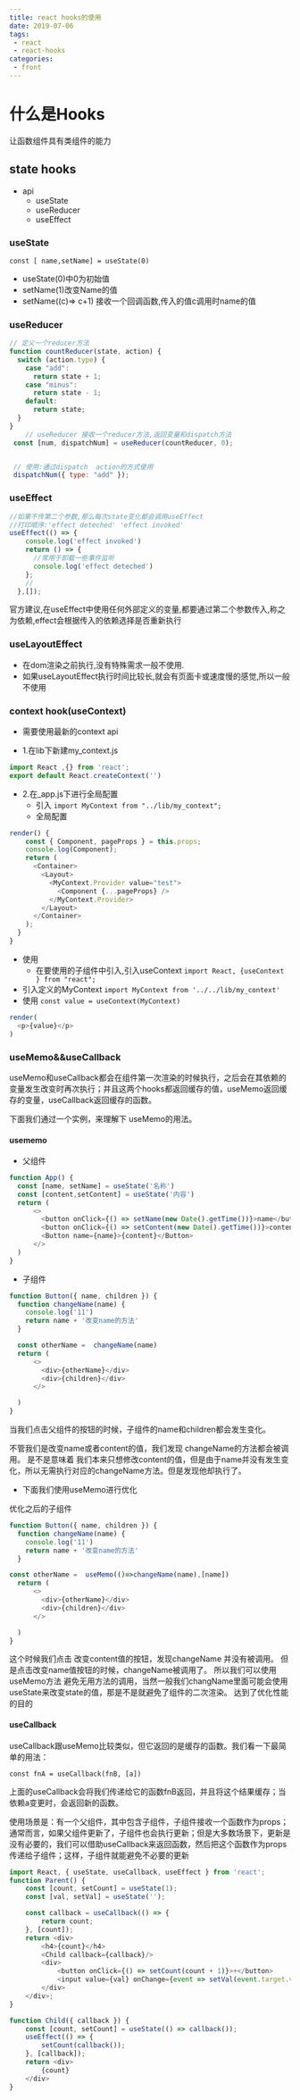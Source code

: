 ```yaml
---
title: react hooks的使用
date: 2019-07-06
tags:
 - react
 - react-hooks
categories: 
 - front
---
```


# 什么是Hooks
让函数组件具有类组件的能力

## state hooks
* api 
  * useState
  * useReducer
  * useEffect 

### useState
`const [ name,setName] = useState(0)`
* useState(0)中0为初始值
* setName(1)改变Name的值
* setName((c)=> c+1) 接收一个回调函数,传入的值c调用时name的值

### useReducer
```js
// 定义一个reducer方法
function countReducer(state, action) {
  switch (action.type) {
    case "add":
      return state + 1;
    case "minus":
      return state - 1;
    default:
      return state;
  }
}
    // useReducer 接收一个reducer方法,返回变量和dispatch方法
 const [num, dispatchNum] = useReducer(countReducer, 0);


 // 使用:通过dispatch  action的方式使用
 dispatchNum({ type: "add" });
```
### useEffect

```js
//如果不传第二个参数,那么每次state变化都会调用useEffect
//打印顺序:'effect deteched' 'effect invoked'
useEffect(() => {
    console.log('effect invoked')
    return () => {
      //常用于卸载一些事件监听
      console.log('effect deteched')
    };
    //
  },[]);
```
官方建议,在useEffect中使用任何外部定义的变量,都要通过第二个参数传入,称之为依赖,effect会根据传入的依赖选择是否重新执行

### useLayoutEffect
* 在dom渲染之前执行,没有特殊需求一般不使用.
* 如果useLayoutEffect执行时间比较长,就会有页面卡或速度慢的感觉,所以一般不使用

### context hook(useContext)
* 需要使用最新的context api

* 1.在lib下新建my_context.js
```js
import React ,{} from 'react';
export default React.createContext('')
```
* 2.在_app.js下进行全局配置
  * 引入
`import MyContext from "../lib/my_context";`
  * 全局配置
```js
render() {
    const { Component, pageProps } = this.props;
    console.log(Component);
    return (
      <Container>
        <Layout>
          <MyContext.Provider value="test">
            <Component {...pageProps} />
          </MyContext.Provider>
        </Layout>
      </Container>
    );
  }
}
```
 * 使用
   * 在要使用的子组件中引入,引入useContext
`import React, {useContext } from "react";`
  * 引入定义的MyContext
`import MyContext from '../../lib/my_context'`
  * 使用
`const value = useContext(MyContext)`
```js
render(
  <p>{value}</p>
)
```

### useMemo&&useCallback
useMemo和useCallback都会在组件第一次渲染的时候执行，之后会在其依赖的变量发生改变时再次执行；并且这两个hooks都返回缓存的值，useMemo返回缓存的变量，useCallback返回缓存的函数。

下面我们通过一个实例，来理解下 useMemo的用法。
#### usememo
* 父组件
```js
function App() {
  const [name, setName] = useState('名称')
  const [content,setContent] = useState('内容')
  return (
      <>
        <button onClick={() => setName(new Date().getTime())}>name</button>
        <button onClick={() => setContent(new Date().getTime())}>content</button>
        <Button name={name}>{content}</Button>
      </>
  )
}
```
* 子组件
```js
function Button({ name, children }) {
  function changeName(name) {
    console.log('11')
    return name + '改变name的方法'
  }

  const otherName =  changeName(name)
  return (
      <>
        <div>{otherName}</div>
        <div>{children}</div>
      </>

  )
}
```
当我们点击父组件的按钮的时候，子组件的name和children都会发生变化。

不管我们是改变name或者content的值，我们发现 changeName的方法都会被调用。
是不是意味着 我们本来只想修改content的值，但是由于name并没有发生变化，所以无需执行对应的changeName方法。但是发现他却执行了。 

* 下面我们使用useMemo进行优化

优化之后的子组件
```js
function Button({ name, children }) {
  function changeName(name) {
    console.log('11')
    return name + '改变name的方法'
  }

const otherName =  useMemo(()=>changeName(name),[name])
  return (
      <>
        <div>{otherName}</div>
        <div>{children}</div>
      </>

  )
}
```
这个时候我们点击 改变content值的按钮，发现changeName 并没有被调用。
但是点击改变name值按钮的时候，changeName被调用了。
所以我们可以使用useMemo方法 避免无用方法的调用，当然一般我们changName里面可能会使用useState来改变state的值，那是不是就避免了组件的二次渲染。
达到了优化性能的目的

#### useCallback

useCallback跟useMemo比较类似，但它返回的是缓存的函数。我们看一下最简单的用法：

`const fnA = useCallback(fnB, [a])`

上面的useCallback会将我们传递给它的函数fnB返回，并且将这个结果缓存；当依赖a变更时，会返回新的函数。

使用场景是：有一个父组件，其中包含子组件，子组件接收一个函数作为props；通常而言，如果父组件更新了，子组件也会执行更新；但是大多数场景下，更新是没有必要的，我们可以借助useCallback来返回函数，然后把这个函数作为props传递给子组件；这样，子组件就能避免不必要的更新
```js
import React, { useState, useCallback, useEffect } from 'react';
function Parent() {
    const [count, setCount] = useState(1);
    const [val, setVal] = useState('');

    const callback = useCallback(() => {
        return count;
    }, [count]);
    return <div>
        <h4>{count}</h4>
        <Child callback={callback}/>
        <div>
            <button onClick={() => setCount(count + 1)}>+</button>
            <input value={val} onChange={event => setVal(event.target.value)}/>
        </div>
    </div>;
}

function Child({ callback }) {
    const [count, setCount] = useState(() => callback());
    useEffect(() => {
        setCount(callback());
    }, [callback]);
    return <div>
        {count}
    </div>
}
```
